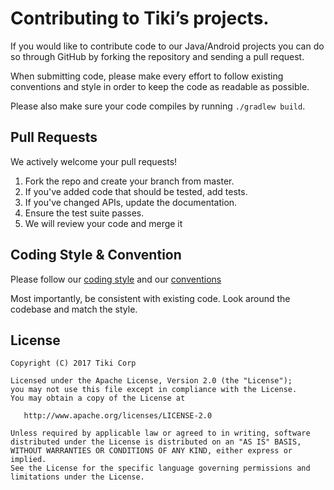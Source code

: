 Contributing to Tiki’s projects.
===============================

If you would like to contribute code to our Java/Android projects you can do so through GitHub by forking the repository and sending a pull request.

When submitting code, please make every effort to follow existing conventions and style in order to keep the code as readable as possible.

Please also make sure your code compiles by running `./gradlew build`.

Pull Requests
-------------

We actively welcome your pull requests!

1. Fork the repo and create your branch from master.
2. If you've added code that should be tested, add tests.
3. If you've changed APIs, update the documentation.
4. Ensure the test suite passes.
5. We will review your code and merge it


Coding Style & Convention
-------------------------

Please follow our [coding style](https://github.com/tikivn/java-code-styles) and our
[conventions](./CONVENTION.md)

Most importantly, be consistent with existing code.  Look around the codebase and match the style.

License
-------

    Copyright (C) 2017 Tiki Corp

    Licensed under the Apache License, Version 2.0 (the "License");
    you may not use this file except in compliance with the License.
    You may obtain a copy of the License at

       http://www.apache.org/licenses/LICENSE-2.0

    Unless required by applicable law or agreed to in writing, software
    distributed under the License is distributed on an "AS IS" BASIS,
    WITHOUT WARRANTIES OR CONDITIONS OF ANY KIND, either express or implied.
    See the License for the specific language governing permissions and
    limitations under the License.
